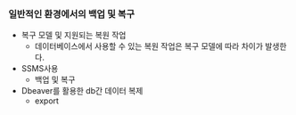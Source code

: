 ### 일반적인 환경에서의 백업 및 복구
- 복구 모델 및 지원되는 복원 작업 
    + 데이터베이스에서 사용할 수 있는 복원 작업은 복구 모델에 따라 차이가 발생한다.
- SSMS사용  
    + 백업 및 복구
- Dbeaver를 활용한 db간 데이터 복제
    + export